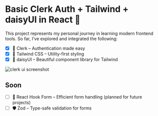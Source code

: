 # Basic Clerk Auth + Tailwind + daisyUI in React 🔐

This project represents my personal journey in learning modern frontend tools. So far, I’ve explored and integrated the following:

- [x] 🔑 Clerk – Authentication made easy
- [x] 🎨 Tailwind CSS – Utility-first styling
- [x] 🌼 daisyUI – Beautiful component library for Tailwind

![clerk ui screenshot]('./images/basic-clerk-auth.webp')

## Soon

- [ ] 🧩 React Hook Form – Efficient form handling (planned for future projects)
- [ ] 🛡️ Zod – Type-safe validation for forms
